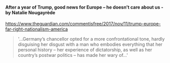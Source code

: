#### After a year of Trump, good news for Europe – he doesn’t care about us - by Natalie Nougayrède ####
https://www.theguardian.com/commentisfree/2017/nov/11/trump-europe-far-right-nationalism-america
> '...Germany’s chancellor opted for a more confrontational tone, hardly disguising her disgust with a man who embodies everything that her personal history – her experience of dictatorship, as well as her country’s postwar politics – has made her wary of...'




